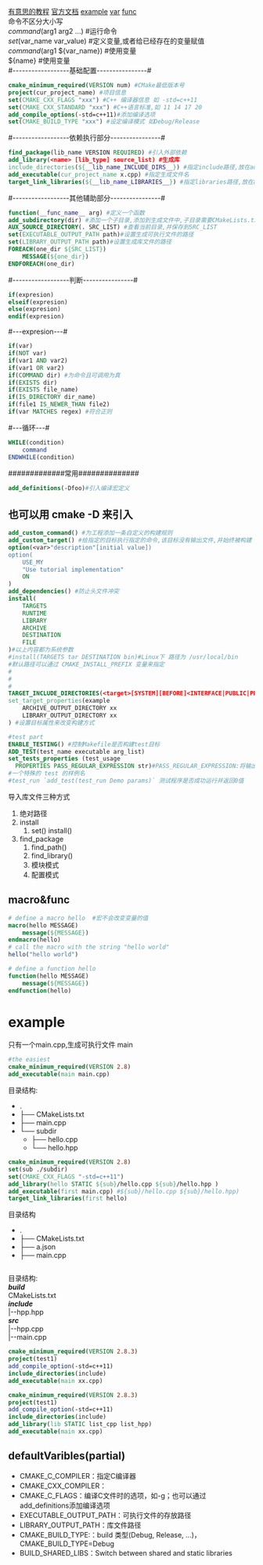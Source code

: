 [有意思的教程] [官方文档]
[example](#example)  [var](#defaultVaribles(partial)) [func](#macro&func)  
命令不区分大小写  
*command*(arg1 arg2 ...) #运行命令  
*set*(var_name var_value) #定义变量,或者给已经存在的变量赋值  
*command*(arg1 ${var_name}) #使用变量  
${name} #使用变量  
#------------------基础配置----------------#  
```cmake
cmake_minimum_required(VERSION num) #CMake最低版本号
project(cur_project_name) #项目信息
set(CMAKE_CXX_FLAGS "xxx") #C++ 编译器信息 如 -std=c++11
set(CMAKE_CXX_STANDARD "xxx") #C++语言标准,如 11 14 17 20 
add_compile_options(-std=c++11)#添加编译选项
set(CMAKE_BUILD_TYPE "xxx") #设定编译模式 如Debug/Release
```
#------------------依赖执行部分----------------# 
```cmake
find_package(lib_name VERSION REQUIRED) #引入外部依赖
add_library(<name> [lib_type] source_list) #生成库
include_directories(${__lib_name_INCLUDE_DIRS__}) #指定include路径,放在add_executable前面,相当于指定g++的 -L 参数
add_executable(cur_project_name x.cpp) #指定生成文件名
target_link_libraries(${__lib_name_LIBRARIES__}) #指定libraries路径,放在add_executable后面 -l参数
```
#------------------其他辅助部分----------------#
```cmake
function(__func_name__ arg) #定义一个函数
add_subdirectory(dir) #添加一个子目录,添加到生成文件中,子目录需要CMakeLists.txt
AUX_SOURCE_DIRECTORY(. SRC_LIST) #查看当前目录,并保存到SRC_LIST
set(EXECUTABLE_OUTPUT_PATH path)#设置生成可执行文件的路径
set(LIBRARY_OUTPUT_PATH path)#设置生成库文件的路径
FOREACH(one_dir ${SRC_LIST})
    MESSAGE(${one_dir})
ENDFOREACH(one_dir)
```
#------------------判断----------------#  
```cmake
if(expresion)
elseif(expresion)
else(expresion)
endif(expresion)
```
#---expresion---#
```cmake
if(var)
if(NOT var)
if(var1 AND var2)
if(var1 OR var2)
if(COMMAND dir) #为命令且可调用为真
if(EXISTS dir)
if(EXISTS file_name)
if(IS_DIRECTORY dir_name)
if(file1 IS_NEWER_THAN file2)
if(var MATCHES regex) #符合正则
```
#---循环---#
```cmake
WHILE(condition)
    command
ENDWHILE(condition)
```
#############常用##############
```cmake
add_definitions(-Dfoo)#引入编译宏定义
```
## 也可以用 cmake -D 来引入
```cmake
add_custom_command() #为工程添加一条自定义的构建规则
add_custom_target() #给指定的目标执行指定的命令,该目标没有输出文件,并始终被构建
option(<var>"description"[initial value])
option(
    USE_MY
    "Use tutorial implementation"
    ON
)
add_dependencies() #防止头文件冲突
install(
    TARGETS
    RUNTIME
    LIBRARY
    ARCHIVE
    DESTINATION
    FILE
)#以上内容都为系统参数
#install(TARGETS tar DESTINATION bin)#Linux下 路径为 /usr/local/bin
#默认路径可以通过 CMAKE_INSTALL_PREFIX 变量来指定
#
#
#
TARGET_INCLUDE_DIRECTORIES(<target>[SYSTEM][BEFORE]<INTERFACE|PUBLIC|PRIVATE>[items])
set_target_properties(example
    ARCHIVE_OUTPUT_DIRECTORY xx
    LIBRARY_OUTPUT_DIRECTORY xx
) #设置目标属性来改变构建方式
```

```cmake
#test part
ENABLE_TESTING() #控制Makefile是否构建test目标
ADD_TEST(test_name executable arg_list)
set_tests_properties (test_usage
  PROPERTIES PASS_REGULAR_EXPRESSION str)#PASS_REGULAR_EXPRESSION:将输出与之后的字符串比较
#一个特殊的 test 的样例名
#test_run `add_test(test_run Demo params)` 测试程序是否成功运行并返回0值
```

导入库文件三种方式  
1. 绝对路径
2. install
   1. set() install()
3. find_package
   1. find_path()
   2. find_library()
   3. 模块模式
   4. 配置模式

## macro&func
```cmake
# define a macro hello  #宏不会改变变量的值
macro(hello MESSAGE)
    message(${MESSAGE})
endmacro(hello) 
# call the macro with the string "hello world"  
hello("hello world")      

# define a function hello  
function(hello MESSAGE)
    message(${MESSAGE})  
endfunction(hello)
```

# example  
只有一个main.cpp,生成可执行文件 main
```cmake
#the easiest
cmake_minimum_required(VERSION 2.8)
add_executable(main main.cpp)
```
目录结构:  
+ .  
+ ├── CMakeLists.txt  
+ ├── main.cpp  
+ └── subdir  
    + ├── hello.cpp
    + └── hello.hpp
```cmake
cmake_minimum_required(VERSION 2.8)
set(sub ./subdir)
set(CMAKE_CXX_FLAGS "-std=c++11")
add_library(hello STATIC ${sub}/hello.cpp ${sub}/hello.hpp )
add_executable(first main.cpp) #${sub}/hello.cpp ${sub}/hello.hpp)
target_link_libraries(first hello)
```

目录结构
+ .
+ ├── CMakeLists.txt
+ ├── a.json
+ ├── main.cpp
```cmake

```


目录结构:  
***build***  
CMakeLists.txt  
***include***  
|--hpp.hpp  
***src***  
|--hpp.cpp  
|--main.cpp
```cmake
cmake_minimum_required(VERSION 2.8.3)
project(test1)
add_compile_option(-std=c++11)
include_directories(include)
add_executable(main xx.cpp)
```
```cmake
cmake_minimum_required(VERSION 2.8.3)
project(test1)
add_compile_option(-std=c++11)
include_directories(include)
add_library(lib STATIC list_cpp list_hpp)
add_executable(main xx.cpp)
```


## defaultVaribles(partial)
+ CMAKE_C_COMPILER：指定C编译器
+ CMAKE_CXX_COMPILER：
+ CMAKE_C_FLAGS：编译C文件时的选项，如-g；也可以通过add_definitions添加编译选项
+ EXECUTABLE_OUTPUT_PATH：可执行文件的存放路径
+ LIBRARY_OUTPUT_PATH：库文件路径
+ CMAKE_BUILD_TYPE:：build 类型(Debug, Release, ...)，CMAKE_BUILD_TYPE=Debug
+ BUILD_SHARED_LIBS：Switch between shared and static libraries

[有意思的教程]:https://www.hahack.com/codes/cmake/
[官方文档]:https://cmake.org/cmake/help/v3.0/index.html